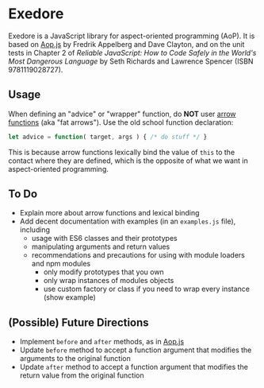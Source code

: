 # Exedore

Exedore is a JavaScript library for aspect-oriented programming (AoP). It is based on [Aop.js][1] by Fredrik Appelberg and Dave Clayton, and on the unit tests in Chapter 2 of _Reliable JavaScript: How to Code Safely in the World's Most Dangerous Language_ by Seth Richards and Lawrence Spencer (ISBN 9781119028727).

[1]: https://github.com/davedx/aop

## Usage

When defining an "advice" or "wrapper" function, do **NOT** user [arrow functions][2] (aka "fat arrows"). Use the old school function declaration:

```javascript
let advice = function( target, args ) { /* do stuff */ }
```

This is because arrow functions lexically bind the value of `this` to the contact where they are defined, which is the opposite of what we want in aspect-oriented programming.

[2]: https://developer.mozilla.org/en-US/docs/Web/JavaScript/Reference/Functions/Arrow_functions

## To Do

- Explain more about arrow functions and lexical binding
- Add decent documentation with examples (in an `examples.js` file), including 
    - usage with ES6 classes and their prototypes
    - manipulating arguments and return values
    - recommendations and precautions for using with module loaders and npm modules
        - only modify prototypes that you own
        - only wrap instances of modules objects
        - use custom factory or class if you need to wrap every instance (show example) 

## (Possible) Future Directions

- Implement `before` and `after` methods, as in [Aop.js][1]
- Update `before` method to accept a function argument that modifies the arguments to the original function
- Update `after` method to accept a function argument that modifies the return value from the original function
